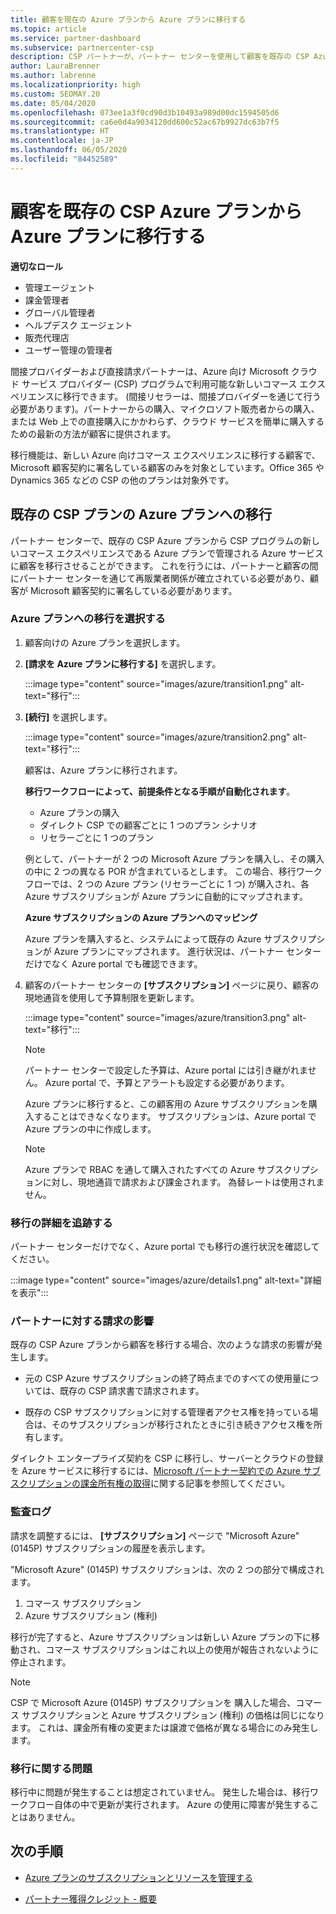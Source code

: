 ```yaml
---
title: 顧客を現在の Azure プランから Azure プランに移行する
ms.topic: article
ms.service: partner-dashboard
ms.subservice: partnercenter-csp
description: CSP パートナーが、パートナー センターを使用して顧客を既存の CSP Azure プランから、Azure プランで管理される Azure サービスに移行する方法について説明します。
author: LauraBrenner
ms.author: labrenne
ms.localizationpriority: high
ms.custom: SEOMAY.20
ms.date: 05/04/2020
ms.openlocfilehash: 073ee1a3f0cd90d3b10493a989d00dc1594505d6
ms.sourcegitcommit: ca6e0d4a9034120dd600c52ac67b9927dc63b7f5
ms.translationtype: HT
ms.contentlocale: ja-JP
ms.lasthandoff: 06/05/2020
ms.locfileid: "84452589"
---
```

# <a name="transition-customers-to-azure-plan-from-existing-csp-azure-offers"></a>顧客を既存の CSP Azure プランから Azure プランに移行する

**適切なロール**

- 管理エージェント
- 課金管理者
- グローバル管理者
- ヘルプデスク エージェント
- 販売代理店
- ユーザー管理の管理者

間接プロバイダーおよび直接請求パートナーは、Azure 向け Microsoft クラウド サービス プロバイダー (CSP) プログラムで利用可能な新しいコマース エクスペリエンスに移行できます。 (間接リセラーは、間接プロバイダーを通じて行う必要があります)。パートナーからの購入、マイクロソフト販売者からの購入、または Web 上での直接購入にかかわらず、クラウド サービスを簡単に購入するための最新の方法が顧客に提供されます。

移行機能は、新しい Azure 向けコマース エクスペリエンスに移行する顧客で、Microsoft 顧客契約に署名している顧客のみを対象としています。Office 365 や Dynamics 365 などの CSP の他のプランは対象外です。

## <a name="transition-existing-csp-offers-to-an-azure-plan"></a>既存の CSP プランの Azure プランへの移行

パートナー センターで、既存の CSP Azure プランから CSP プログラムの新しいコマース エクスペリエンスである Azure プランで管理される Azure サービスに顧客を移行させることができます。 これを行うには、パートナーと顧客の間にパートナー センターを通じて再販業者関係が確立されている必要があり、顧客が Microsoft 顧客契約に署名している必要があります。

### <a name="select-transition-to-azure-plan"></a>Azure プランへの移行を選択する

1. 顧客向けの Azure プランを選択します。

2. **[請求を Azure プランに移行する]** を選択します。

   :::image type="content" source="images/azure/transition1.png" alt-text="移行":::

3. **[続行]** を選択します。

   :::image type="content" source="images/azure/transition2.png" alt-text="移行":::

   顧客は、Azure プランに移行されます。

   **移行ワークフローによって、前提条件となる手順が自動化されます**。

   - Azure プランの購入
   - ダイレクト CSP での顧客ごとに 1 つのプラン シナリオ  
   - リセラーごとに 1 つのプラン  

   例として、パートナーが 2 つの Microsoft Azure プランを購入し、その購入の中に 2 つの異なる POR が含まれているとします。 この場合、移行ワークフローでは、2 つの Azure プラン (リセラーごとに 1 つ) が購入され、各 Azure サブスクリプションが Azure プランに自動的にマップされます。  

   **Azure サブスクリプションの Azure プランへのマッピング**

   Azure プランを購入すると、システムによって既存の Azure サブスクリプションが Azure プランにマップされます。 進行状況は、パートナー センターだけでなく Azure portal でも確認できます。

4. 顧客のパートナー センターの **[サブスクリプション]** ページに戻り、顧客の現地通貨を使用して予算制限を更新します。

   :::image type="content" source="images/azure/transition3.png" alt-text="移行":::

   >[!NOTE]
   >パートナー センターで設定した予算は、Azure portal には引き継がれません。 Azure portal で、予算とアラートも設定する必要があります。

   Azure プランに移行すると、この顧客用の Azure サブスクリプションを購入することはできなくなります。 サブスクリプションは、Azure portal で Azure プランの中に作成します。

   >[!NOTE]
   > Azure プランで RBAC を通して購入されたすべての Azure サブスクリプションに対し、現地通貨で請求および課金されます。 為替レートは使用されません。

### <a name="track-your-transition-details"></a>移行の詳細を追跡する

パートナー センターだけでなく、Azure portal でも移行の進行状況を確認してください。

:::image type="content" source="images/azure/details1.png" alt-text="詳細を表示":::

### <a name="billing-impact-to-partners"></a>パートナーに対する請求の影響

既存の CSP Azure プランから顧客を移行する場合、次のような請求の影響が発生します。

- 元の CSP Azure サブスクリプションの終了時点までのすべての使用量については、既存の CSP 請求書で請求されます。

- 既存の CSP サブスクリプションに対する管理者アクセス権を持っている場合は、そのサブスクリプションが移行されたときに引き続きアクセス権を所有します。

ダイレクト エンタープライズ契約を CSP に移行し、サーバーとクラウドの登録を Azure サービスに移行するには、[Microsoft パートナー契約での Azure サブスクリプションの課金所有権の取得](https://docs.microsoft.com/azure/billing/mpa-request-ownership)に関する記事を参照してください。

### <a name="audit-log"></a>監査ログ

請求を調整するには、 **[サブスクリプション]** ページで "Microsoft Azure" (0145P) サブスクリプションの履歴を表示します。

"Microsoft Azure" (0145P) サブスクリプションは、次の 2 つの部分で構成されます。

1. コマース サブスクリプション
2. Azure サブスクリプション (権利)

移行が完了すると、Azure サブスクリプションは新しい Azure プランの下に移動され、コマース サブスクリプションはこれ以上の使用が報告されないように停止されます。  

>[!Note]
>CSP で Microsoft Azure (0145P) サブスクリプションを 購入した場合、コマース サブスクリプションと Azure サブスクリプション (権利) の価格は同じになります。 これは、課金所有権の変更または譲渡で価格が異なる場合にのみ発生します。

### <a name="transition-issues"></a>移行に関する問題

移行中に問題が発生することは想定されていません。 発生した場合は、移行ワークフロー自体の中で更新が実行されます。 Azure の使用に障害が発生することはありません。  

## <a name="next-steps"></a>次の手順

- [Azure プランのサブスクリプションとリソースを管理する](azure-plan-manage.md)

- [パートナー獲得クレジット - 概要](partner-earned-credit.md)
